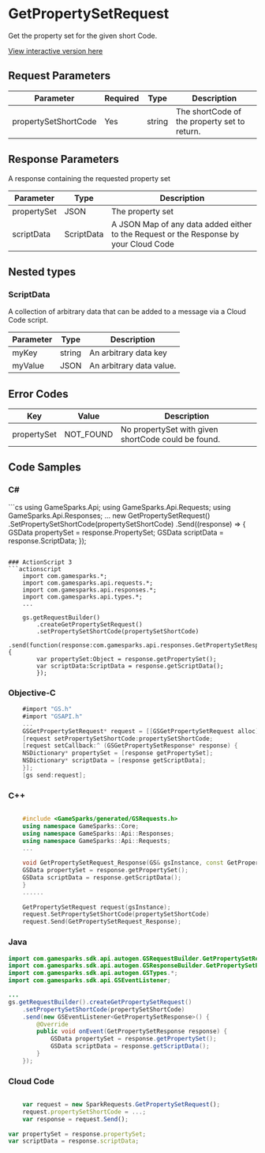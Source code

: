 
# GetPropertySetRequest


Get the property set for the given short Code.


<a href="https://api.gamesparks.net/#getpropertysetrequest" target="_gsapi">View interactive version here</a>

## Request Parameters

Parameter | Required | Type | Description
--------- | -------- | ---- | -----------
propertySetShortCode | Yes | string | The shortCode of the property set to return.

## Response Parameters


A response containing the requested property set

Parameter | Type | Description
--------- | ---- | -----------
propertySet | JSON | The property set
scriptData | ScriptData | A JSON Map of any data added either to the Request or the Response by your Cloud Code

## Nested types

### ScriptData

A collection of arbitrary data that can be added to a message via a Cloud Code script.

Parameter | Type | Description
--------- | ---- | -----------
myKey | string | An arbitrary data key
myValue | JSON | An arbitrary data value.

## Error Codes

Key | Value | Description
--------- | ----------- | -----------
propertySet | NOT_FOUND | No propertySet with given shortCode could be found.

## Code Samples

<h3>C#</h3>
```cs
	using GameSparks.Api;
	using GameSparks.Api.Requests;
	using GameSparks.Api.Responses;
	...
	new GetPropertySetRequest()
		.SetPropertySetShortCode(propertySetShortCode)
		.Send((response) => {
		GSData propertySet = response.PropertySet; 
		GSData scriptData = response.ScriptData; 
		});

```

### ActionScript 3
```actionscript
	import com.gamesparks.*;
	import com.gamesparks.api.requests.*;
	import com.gamesparks.api.responses.*;
	import com.gamesparks.api.types.*;
	...
	
	gs.getRequestBuilder()
	    .createGetPropertySetRequest()
		.setPropertySetShortCode(propertySetShortCode)
		.send(function(response:com.gamesparks.api.responses.GetPropertySetResponse):void {
		var propertySet:Object = response.getPropertySet(); 
		var scriptData:ScriptData = response.getScriptData(); 
		});

```

### Objective-C
```objectivec
	#import "GS.h"
	#import "GSAPI.h"
	...
	GSGetPropertySetRequest* request = [[GSGetPropertySetRequest alloc] init];
	[request setPropertySetShortCode:propertySetShortCode;
	[request setCallback:^ (GSGetPropertySetResponse* response) {
	NSDictionary* propertySet = [response getPropertySet]; 
	NSDictionary* scriptData = [response getScriptData]; 
	}];
	[gs send:request];

```

### C++
```cpp

	#include <GameSparks/generated/GSRequests.h>
	using namespace GameSparks::Core;
	using namespace GameSparks::Api::Responses;
	using namespace GameSparks::Api::Requests;
	...
	
	void GetPropertySetRequest_Response(GS& gsInstance, const GetPropertySetResponse& response) {
	GSData propertySet = response.getPropertySet(); 
	GSData scriptData = response.getScriptData(); 
	}
	......
	
	GetPropertySetRequest request(gsInstance);
	request.SetPropertySetShortCode(propertySetShortCode)
	request.Send(GetPropertySetRequest_Response);
```

### Java
```java
import com.gamesparks.sdk.api.autogen.GSRequestBuilder.GetPropertySetRequest;
import com.gamesparks.sdk.api.autogen.GSResponseBuilder.GetPropertySetResponse;
import com.gamesparks.sdk.api.autogen.GSTypes.*;
import com.gamesparks.sdk.api.GSEventListener;

...
gs.getRequestBuilder().createGetPropertySetRequest()
	.setPropertySetShortCode(propertySetShortCode)
	.send(new GSEventListener<GetPropertySetResponse>() {
		@Override
		public void onEvent(GetPropertySetResponse response) {
			GSData propertySet = response.getPropertySet(); 
			GSData scriptData = response.getScriptData(); 
		}
	});

```

### Cloud Code
```javascript

	var request = new SparkRequests.GetPropertySetRequest();
	request.propertySetShortCode = ...;
	var response = request.Send();
	
var propertySet = response.propertySet; 
var scriptData = response.scriptData; 
```


